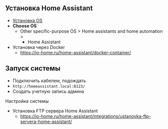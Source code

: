 ## Установка Home Assistant
- [Установка OS](obsidian://open?vault=Obsidian%20Vault&file=Raspberry%20Pi)
- **Choose OS**
	- Other specific-purpose OS > Home assistants and home automation > 
		- Home Assistant
- Установка через Docker
	- https://io-home.ru/home-assistant/docker-container/

## Запуск системы
- Подключить кабелем, подождать
- `http://homeassistant.local:8123/`
- Создать учетную запись админа

Настройка системы 
- Установка FTP сервера Home Assistant
	- https://io-home.ru/home-assistant/integrations/ustanovka-ftp-servera-home-assistant/
